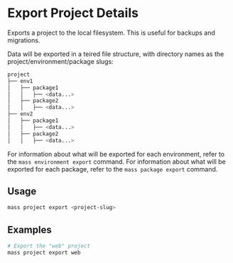 # Export Project Details

Exports a project to the local filesystem. This is useful for backups and migrations.

Data will be exported in a teired file structure, with directory names as the project/environment/package slugs:

```bash
project
├── env1
│   ├── package1
│   │   ├── <data...>
│   ├── package2
│   │   ├── <data...>
├── env2
│   ├── package1
│   │   ├── <data...>
│   ├── package2
│   │   ├── <data...>
```

For information about what will be exported for each environment, refer to the `mass environment export` command.
For information about what will be exported for each package, refer to the `mass package export` command.

## Usage

```bash
mass project export <project-slug>
```

## Examples

```bash
# Export the "web" project
mass project export web
```
